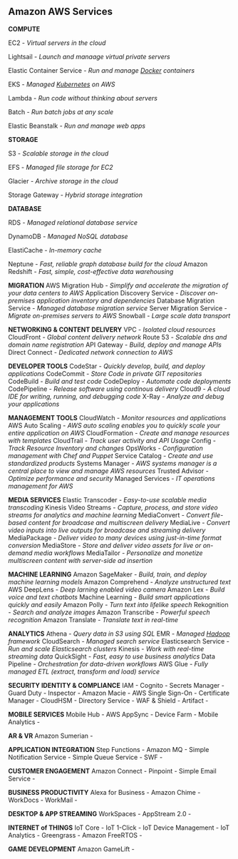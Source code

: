 ## Amazon AWS Services

**COMPUTE**

EC2 - *Virtual servers in the cloud*

Lightsail - *Launch and manaage virtual private servers*

Elastic Container Service - *Run and manage [Docker](https://www.docker.com/) containers*

EKS - *Managed [Kubernetes](https://kubernetes.io/) on AWS*

Lambda - *Run code without thinking about servers*

Batch - *Run batch jobs at any scale*

Elastic Beanstalk - *Run and manage web apps*

**STORAGE**

S3 - *Scalable storage in the cloud*

EFS - *Managed file storage for EC2*

Glacier - *Archive storage in the cloud*

Storage Gateway - *Hybrid storage integration*

**DATABASE**

RDS - *Managed relational database service*

DynamoDB - *Managed NoSQL database*

ElastiCache - *In-memory cache*

Neptune - *Fast, reliable graph database build for the cloud*
Amazon Redshift - *Fast, simple, cost-effective data warehousing*

**MIGRATION**
AWS Migration Hub - *Simplify and accelerate the migration of your data centers to AWS*
Application Discovery Service - *Discover on-premises application inventory and dependencies*
Database Migration Service - *Managed database migration service*
Server Migration Service - *Migrate on-premises servers to AWS*
Snowball - *Large scale data transport*

**NETWORKING & CONTENT DELIVERY**
VPC - *Isolated cloud resources*
CloudFront - *Global content delivery network*
Route 53 - *Scalable dns and domain name registration*
API Gateway - *Build, deploy and manage APIs*
Direct Connect - *Dedicated network connection to AWS*

**DEVELOPER TOOLS**
CodeStar - *Quickly develop, build, and deploy applications*
CodeCommit - *Store Code in private GIT repositories*
CodeBuild - *Build and test code*
CodeDeploy - *Automate code deployments*
CodePipeline - *Release software using continous delivery*
Cloud9 - *A cloud IDE for writing, running, and debugging code*
X-Ray - *Analyze and debug your applications*

**MANAGEMENT TOOLS**
CloudWatch - *Monitor resources and applications*
AWS Auto Scaling - *AWS auto scaling enables you to quickly scale your entire application on AWS*
CloudFormation - *Create and manage resources with templates*
CloudTrail - *Track user activity and API Usage*
Config - *Track Resource Inventory and changes*
OpsWorks - *Configuration management with Chef and Puppet*
Service Catalog - *Create and use standardized products*
Systems Manager - *AWS systems manager is a central place to view and manage AWS resources* 
Trusted Advisor - *Optimize performance and security*
Managed Services - *IT operations management for AWS*

**MEDIA SERVICES**
Elastic Transcoder - *Easy-to-use scalable media transcoding*
Kinesis Video Streams - *Capture, process, and store video streams for analytics and machine learning*
MediaConvert - *Convert file-based content for broadcase and multiscreen delivery*
MediaLive - *Convert video inputs into live outputs for broadcase and streaming delivery*
MediaPackage - *Deliver video to many devices using just-in-time format conversion*
MediaStore - *Store and deliver video assets for live or on-demand media workflows*
MediaTailor - *Personalize and monetize multiscreen content with server-side ad insertion*

**MACHINE LEARNING**
Amazon SageMaker - *Build, train, and deploy machine learning models*
Amazon Comprehend - *Analyze unstructured text*
AWS DeepLens - *Deep larning enabled video camera*
Amazon Lex - *Build voice and text chatbots*
Machine Learning - *Build smart applications quickly and easily*
Amazon Polly - *Turn text into lifelike speech*
Rekognition - *Search and analyze images*
Amazon Transcribe - *Powerful speech recognition*
Amazon Translate - *Translate text in real-time*

**ANALYTICS**
Athena - *Query data in S3 using SQL*
EMR - *Managed [Hadoop](http://hadoop.apache.org/) framework*
CloudSearch - *Managed search service*
Elasticsearch Service - *Run and scale Elasticsearch clusters*
Kinesis - *Work with real-time streaming data*
QuickSight - *Fast, easy to use business analytics*
Data Pipeline - *Orchestration for data-driven workflows*
AWS Glue - *Fully managed ETL (extract, transform and load) service*

**SECURITY IDENTITY & COMPLIANCE**
IAM - 
Cognito - 
Secrets Manager - 
Guard Duty - 
Inspector - 
Amazon Macie - 
AWS Single Sign-On - 
Certificate Manager - 
CloudHSM - 
Directory Service - 
WAF & Shield - 
Artifact - 

**MOBILE SERVICES**
Mobile Hub - 
AWS AppSync - 
Device Farm - 
Mobile Analytics - 

**AR & VR**
Amazon Sumerian - 

**APPLICATION INTEGRATION**
Step Functions - 
Amazon MQ - 
Simple Notification Service - 
Simple Queue Service - 
SWF - 

**CUSTOMER ENGAGEMENT**
Amazon Connect - 
Pinpoint - 
Simple Email Service - 

**BUSINESS PRODUCTIVITY**
Alexa for Business - 
Amazon Chime - 
WorkDocs - 
WorkMail - 

**DESKTOP & APP STREAMING**
WorkSpaces - 
AppStream 2.0 - 

**INTERNET of THINGS**
IoT Core - 
IoT 1-Click - 
IoT Device Management - 
IoT Analytics - 
Greengrass - 
Amazon FreeRTOS - 

**GAME DEVELOPMENT**
Amazon GameLift - 



<!--stackedit_data:
eyJoaXN0b3J5IjpbMjU4NTA2MzQxXX0=
-->
<!--stackedit_data:
eyJoaXN0b3J5IjpbMjc3NTE5MDM0LDc4MjcyNTc1NF19
-->